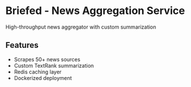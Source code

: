 # Briefed - News Aggregation Service

High-throughput news aggregator with custom summarization

## Features
- Scrapes 50+ news sources
- Custom TextRank summarization
- Redis caching layer
- Dockerized deployment
